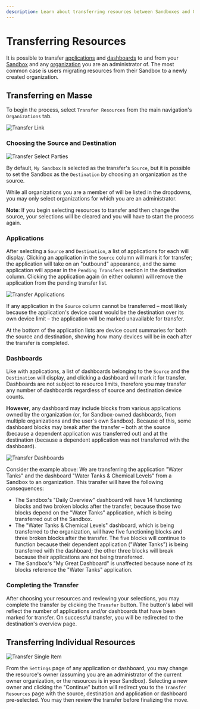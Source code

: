 ```yaml
---
description: Learn about transferring resources between Sandboxes and Organizations.
---
```


# Transferring Resources

It is possible to transfer [applications](/applications/overview/) and [dashboards](/dashboards/overview/) to and from your [Sandbox](/user-accounts/sandbox/) and any [organization](/organizations/overview/) you are an administrator of. The most common case is users migrating resources from their Sandbox to a newly created organization.

## Transferring en Masse

To begin the process, select `Transfer Resources` from the main navigation's `Organizations` tab.

![Transfer Link](/images/organizations/transfer-link.png "Transfer Link")

### Choosing the Source and Destination

![Transfer Select Parties](/images/organizations/transfer-select-parties.png "Transfer Select Parties")

By default, `My Sandbox` is selected as the transfer's `Source`, but it is possible to set the Sandbox as the `Destination` by choosing an organization as the source.

While all organizations you are a member of will be listed in the dropdowns, you may only select organizations for which you are an administrator.

**Note**: If you begin selecting resources to transfer and then change the source, your selections will be cleared and you will have to start the process again.

### Applications

After selecting a `Source` and `Destination`, a list of applications for each will display. Clicking an application in the `Source` column will mark it for transfer; the application will take on an "outbound" appearance, and the same application will appear in the `Pending Transfers` section in the destination column. Clicking the application again (in either column) will remove the application from the pending transfer list.

![Transfer Applications](/images/organizations/transfer-applications.png "Transfer Applications")

If any application in the `Source` column cannot be transferred – most likely because the application's device count would be the destination over its own device limit – the application will be marked unavailable for transfer.

At the bottom of the application lists are device count summaries for both the source and destination, showing how many devices will be in each after the transfer is completed.

### Dashboards

Like with applications, a list of dashboards belonging to the `Source` and the `Destination` will display, and clicking a dashboard will mark it for transfer. Dashboards are not subject to resource limits, therefore you may transfer any number of dashboards regardless of source and destination device counts.

**However**, any dashboard may include blocks from various applications owned by the organization (or, for Sandbox-owned dashboards, from multiple organizations and the user's own Sandbox). Because of this, some dashboard blocks may break after the transfer – both at the source (because a dependent application was transferred out) and at the destination (because a dependent application was not transferred with the dashboard).

![Transfer Dashboards](/images/organizations/transfer-dashboards.png "Transfer Dashboards")

Consider the example above: We are transferring the application "Water Tanks" and the dashboard "Water Tanks & Chemical Levels" from a Sandbox to an organization. This transfer will have the following consequences:

* The Sandbox's "Daily Overview" dashboard will have 14 functioning blocks and two broken blocks after the transfer, because those two blocks depend on the "Water Tanks" application, which is being transferred out of the Sandbox.
* The "Water Tanks & Chemical Levels" dashboard, which is being transferred to the organization, will have five functioning blocks and three broken blocks after the transfer. The five blocks will continue to function because their dependent application ("Water Tanks") is being transferred with the dashboard; the other three blocks will break because their applications are not being transferred.
* The Sandbox's "My Great Dashboard" is unaffected because none of its blocks reference the "Water Tanks" application.

### Completing the Transfer

After choosing your resources and reviewing your selections, you may complete the transfer by clicking the `Transfer` button. The button's label will reflect the number of applications and/or dashboards that have been marked for transfer. On successful transfer, you will be redirected to the destination's overview page.

## Transferring Individual Resources

![Transfer Single Item](/images/organizations/transfer-single-item.png "Transfer Single Item")

From the `Settings` page of any application or dashboard, you may change the resource's owner (assuming you are an administrator of the current owner organization, or the resources is in your Sandbox). Selecting a new owner and clicking the "Continue" button will redirect you to the `Transfer Resources` page with the source, destination and application or dashboard pre-selected. You may then review the transfer before finalizing the move.

